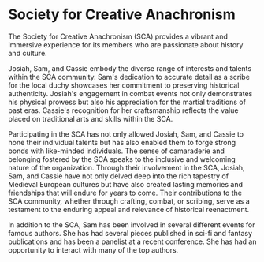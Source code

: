 # Society for Creative Anachronism


The Society for Creative Anachronism (SCA) provides a vibrant and immersive experience for its members who are
passionate about history and culture. 

Josiah, Sam, and Cassie embody the diverse range of interests and talents within
the SCA community. Sam's dedication to accurate detail as a scribe for the local duchy showcases her commitment to
preserving historical authenticity. Josiah's engagement in combat events not only demonstrates his physical prowess but
also his appreciation for the martial traditions of past eras. Cassie's recognition for her craftsmanship reflects the
value placed on traditional arts and skills within the SCA.

Participating in the SCA has not only allowed Josiah, Sam, and Cassie to hone their individual talents but has also
enabled them to forge strong bonds with like-minded individuals. The sense of camaraderie and belonging fostered by the
SCA speaks to the inclusive and welcoming nature of the organization. Through their involvement in the SCA, Josiah, Sam,
and Cassie have not only delved deep into the rich tapestry of Medieval European cultures but have also created lasting
memories and friendships that will endure for years to come. Their contributions to the SCA community, whether through
crafting, combat, or scribing, serve as a testament to the enduring appeal and relevance of historical reenactment.

In addition to the SCA, Sam has been involved in several different events for famous authors.  She has had several pieces
published in sci-fi and fantasy publications and has been a panelist at a recent conference.  She has had an opportunity
to interact with many of the top authors.

